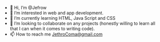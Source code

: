 - 👋 Hi, I’m @Jefrow
- 👀 I’m interested in web and app development.
- 🌱 I’m currently learning HTML, Java Script and CSS
- 💞️ I’m looking to collaborate on any projects (honestly willing to learn all that I can when it comes to writing code). 
- 📫 How to reach me JethroComa@gmail.com 

<!---
Jefrow/Jefrow is a ✨ special ✨ repository because its `README.md` (this file) appears on your GitHub profile.
You can click the Preview link to take a look at your changes.
--->
